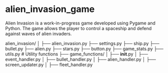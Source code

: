 # alien_invasion_game
Alien Invasion is a work-in-progress game developed using Pygame and Python. The game allows the player to control a spaceship and defend against waves of alien invaders.

alien_invasion/
│
├── alien_invasion.py
├── settings.py
├── ship.py
├── bullet.py
├── alien.py
├── stars.py
├── button.py
├── game_stats.py
├── utils.py  # Utility functions
├── game_functions/
│   ├── __init__.py
│   ├── event_handler.py
│   ├── bullet_handler.py
│   ├── alien_handler.py
│   ├── screen_updater.py
│   ├── fleet_handler.py


